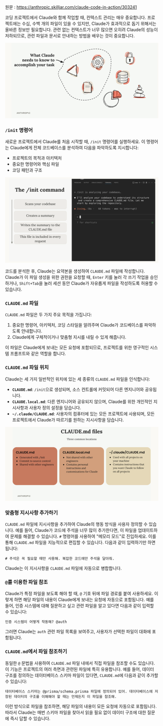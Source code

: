 원문 : https://anthropic.skilljar.com/claude-code-in-action/303241

코딩 프로젝트에서 Claude와 함께 작업할 때, 컨텍스트 관리는 매우 중요합니다. 프로젝트에는 수십, 수백 개의 파일이 있을 수 있지만, Claude가 효과적으로 돕기 위해서는 올바른 정보만 필요합니다. 관련 없는 컨텍스트가 너무 많으면 오히려 Claude의 성능이 저하되므로, 관련 파일과 문서로 안내하는 방법을 배우는 것이 중요합니다.

![사진1](../images/adding-context_1.png)

### `/init` 명령어

새로운 프로젝트에서 Claude를 처음 시작할 때, `/init` 명령어를 실행하세요. 이 명령어는 Claude에게 전체 코드베이스를 분석하여 다음을 파악하도록 지시합니다:

  * 프로젝트의 목적과 아키텍처
  * 중요한 명령어와 핵심 파일
  * 코딩 패턴과 구조

![사진2](../images/adding-context_2.png)

코드를 분석한 후, Claude는 요약본을 생성하여 `CLAUDE.md` 파일에 작성합니다. Claude가 이 파일 생성을 위한 권한을 요청할 때, `Enter` 키를 눌러 각 쓰기 작업을 승인하거나, `Shift+Tab`을 눌러 세션 동안 Claude가 자유롭게 파일을 작성하도록 허용할 수 있습니다.

### `CLAUDE.md` 파일

`CLAUDE.md` 파일은 두 가지 주요 목적을 가집니다:

1.  중요한 명령어, 아키텍처, 코딩 스타일을 알려주며 Claude가 코드베이스를 파악하도록 안내합니다.
2.  Claude에게 구체적이거나 맞춤형 지시를 내릴 수 있게 해줍니다.

이 파일은 Claude에게 보내는 모든 요청에 포함되므로, 프로젝트를 위한 영구적인 시스템 프롬프트와 같은 역할을 합니다.

### `CLAUDE.md` 파일 위치

Claude는 세 가지 일반적인 위치에 있는 세 종류의 `CLAUDE.md` 파일을 인식합니다:

  * **`CLAUDE.md`**: `/init`으로 생성되며, 소스 컨트롤에 커밋되어 다른 엔지니어와 공유됩니다.
  * **`CLAUDE.local.md`**: 다른 엔지니어와 공유되지 않으며, Claude를 위한 개인적인 지시사항과 사용자 정의 설정을 담습니다.
  * **`~/.claude/CLAUDE.md`**: 사용자의 컴퓨터에 있는 모든 프로젝트에 사용되며, 모든 프로젝트에서 Claude가 따르기를 원하는 지시사항을 담습니다.


![사진3](../images/adding-context_3.png)


### 맞춤형 지시사항 추가하기

`CLAUDE.md` 파일에 지시사항을 추가하여 Claude의 행동 방식을 사용자 정의할 수 있습니다. 예를 들어, Claude가 코드에 주석을 너무 많이 추가한다면, 이 파일을 업데이트하여 문제를 해결할 수 있습니다.
`#` 명령어를 사용하여 "메모리 모드"로 진입하세요. 이를 통해 `CLAUDE.md` 파일을 지능적으로 편집할 수 있습니다. 다음과 같이 입력하기만 하면 됩니다:

```
# 주석은 꼭 필요할 때만 사용해. 복잡한 코드에만 주석을 달아줘.
```

Claude는 이 지시사항을 `CLAUDE.md` 파일에 자동으로 병합합니다.

### `@`를 이용한 파일 참조

Claude가 특정 파일을 보도록 해야 할 때, `@` 기호 뒤에 파일 경로를 붙여 사용하세요. 이렇게 하면 해당 파일의 내용이 Claude에게 보내는 요청에 자동으로 포함됩니다.
예를 들어, 인증 시스템에 대해 질문하고 싶고 관련 파일을 알고 있다면 다음과 같이 입력할 수 있습니다:

```
인증 시스템이 어떻게 작동해? @auth
```

그러면 Claude는 `auth` 관련 파일 목록을 보여주고, 사용자가 선택한 파일이 대화에 포함됩니다.

### `CLAUDE.md`에서 파일 참조하기

동일한 `@` 문법을 사용하여 `CLAUDE.md` 파일 내에서 직접 파일을 참조할 수도 있습니다. 이 기능은 프로젝트의 여러 측면과 관련된 파일에 특히 유용합니다.
예를 들어, 데이터 구조를 정의하는 데이터베이스 스키마 파일이 있다면, `CLAUDE.md`에 다음과 같이 추가할 수 있습니다:

```
데이터베이스 스키마는 @prisma/schema.prisma 파일에 정의되어 있어. 데이터베이스에 저장된 데이터의 구조를 이해해야 할 때는 언제든지 이 파일을 참조해.
```

이런 방식으로 파일을 참조하면, 해당 파일의 내용이 모든 요청에 자동으로 포함됩니다. 따라서 Claude는 매번 스키마 파일을 찾아서 읽을 필요 없이 데이터 구조에 대한 질문에 즉시 답할 수 있습니다.